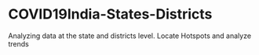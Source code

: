 # COVID19India-States-Districts
Analyzing data at the state and districts level. Locate Hotspots and analyze trends 
